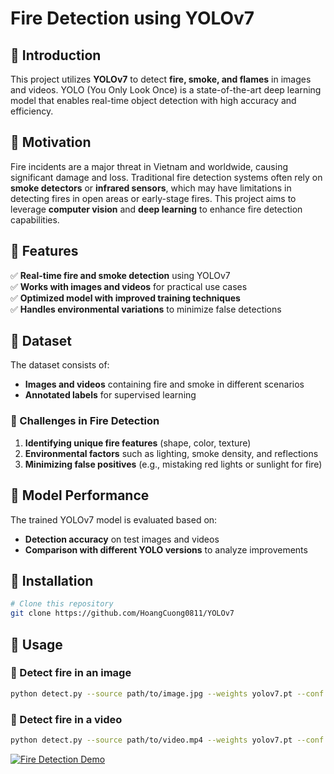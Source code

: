 # Fire Detection using YOLOv7

## 📌 Introduction

This project utilizes **YOLOv7** to detect **fire, smoke, and flames** in images and videos. YOLO (You Only Look Once) is a state-of-the-art deep learning model that enables real-time object detection with high accuracy and efficiency.

## 📌 Motivation

Fire incidents are a major threat in Vietnam and worldwide, causing significant damage and loss. Traditional fire detection systems often rely on **smoke detectors** or **infrared sensors**, which may have limitations in detecting fires in open areas or early-stage fires. This project aims to leverage **computer vision** and **deep learning** to enhance fire detection capabilities.

## 📌 Features

✅ **Real-time fire and smoke detection** using YOLOv7  
✅ **Works with images and videos** for practical use cases  
✅ **Optimized model with improved training techniques**  
✅ **Handles environmental variations** to minimize false detections

## 📌 Dataset

The dataset consists of:

- **Images and videos** containing fire and smoke in different scenarios
- **Annotated labels** for supervised learning

### 🔹 Challenges in Fire Detection

1. **Identifying unique fire features** (shape, color, texture)
2. **Environmental factors** such as lighting, smoke density, and reflections
3. **Minimizing false positives** (e.g., mistaking red lights or sunlight for fire)

## 📌 Model Performance

The trained YOLOv7 model is evaluated based on:

- **Detection accuracy** on test images and videos
- **Comparison with different YOLO versions** to analyze improvements

## 📌 Installation

```bash
# Clone this repository
git clone https://github.com/HoangCuong0811/YOLOv7

```

## 📌 Usage

### 🔹 Detect fire in an image

```bash
python detect.py --source path/to/image.jpg --weights yolov7.pt --conf 0.5
```

### 🔹 Detect fire in a video

```bash
python detect.py --source path/to/video.mp4 --weights yolov7.pt --conf 0.5
```



[![Fire Detection Demo](https://www.youtube.com/watch?v=KQ4b5rtMksc)](https://www.youtube.com/watch?v=KQ4b5rtMksc)

